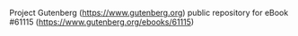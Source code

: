 Project Gutenberg (https://www.gutenberg.org) public repository for eBook #61115 (https://www.gutenberg.org/ebooks/61115)
